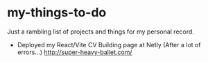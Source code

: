 # my-things-to-do
Just a rambling list of projects and things for my personal record.

- Deployed my React/Vite CV Building page at Netly (After a lot of errors...)
http://super-heavy-ballet.com/